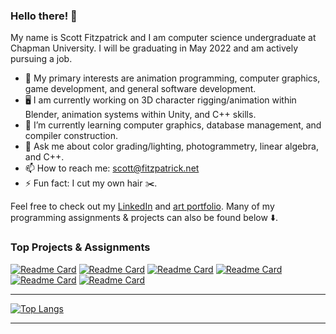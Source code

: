 ### Hello there! 👋

My name is Scott Fitzpatrick and I am computer science undergraduate at Chapman University. I will be graduating in May 2022 and am actively pursuing a job.

- :mag_right: My primary interests are animation programming, computer graphics, game development, and general software development.
- 🖥️ I am currently working on 3D character rigging/animation within Blender, animation systems within Unity, and C++ skills.
- 🌱 I’m currently learning computer graphics, database management, and compiler construction.
- 💬 Ask me about color grading/lighting, photogrammetry, linear algebra, and C++.
- 📫 How to reach me: scott@fitzpatrick.net
- ⚡ Fun fact: I cut my own hair :scissors:.

Feel free to check out my [LinkedIn](https://www.linkedin.com/in/scott-fitzpatrick-/) and [art portfolio](https://scottfitzpatrick.pb.gallery/). Many of my programming assignments & projects can also be found below ⬇️.

### Top Projects & Assignments

[![Readme Card](https://github-readme-stats.vercel.app/api/pin/?username=sfitzpatrickchapman&repo=CPSC350_SP21_ASSIGNMENT3_FITZPATRICK&theme=radical&show_icons=true)](https://github.com/sfitzpatrickchapman/CPSC350_SP21_ASSIGNMENT3_FITZPATRICK)
[![Readme Card](https://github-readme-stats.vercel.app/api/pin/?username=sfitzpatrickchapman&repo=mnrsmDFdetect&theme=radical&show_icons=true)](https://github.com/sfitzpatrickchapman/mnrsmDFdetect)
[![Readme Card](https://github-readme-stats.vercel.app/api/pin/?username=sfitzpatrickchapman&repo=CPSC354_Report_SFitzpatrick&theme=radical&show_icons=true)](https://github.com/sfitzpatrickchapman/CPSC354_Report_SFitzpatrick)
[![Readme Card](https://github-readme-stats.vercel.app/api/pin/?username=sfitzpatrickchapman&repo=SFitzpatrick_SkyDiver&theme=radical&show_icons=true)](https://github.com/sfitzpatrickchapman/SFitzpatrick_SkyDiver)
[![Readme Card](https://github-readme-stats.vercel.app/api/pin/?username=sfitzpatrickchapman&repo=CPSC350_SP21_ASSIGNMENT7_FITZPATRICK&theme=radical&show_icons=true)](https://github.com/sfitzpatrickchapman/CPSC350_SP21_ASSIGNMENT7_FITZPATRICK)
[![Readme Card](https://github-readme-stats.vercel.app/api/pin/?username=sfitzpatrickchapman&repo=CPSC350_SP21_ASSIGNMENT5_FITZPATRICK&theme=radical&show_icons=true)](https://github.com/sfitzpatrickchapman/CPSC350_SP21_ASSIGNMENT5_FITZPATRICK)

---

<!-- ### Top Languages, Technologies, & Tools -->

[![Top Langs](https://github-readme-stats.vercel.app/api/top-langs/?username=sfitzpatrickchapman&layout=compact&theme=radical&show_icons=true)](https://github.com/sfitzpatrickchapman/sfitzpatrickchapman)

---




<!--
**sfitzpatrickchapman/sfitzpatrickchapman** is a ✨ _special_ ✨ repository because its `README.md` (this file) appears on your GitHub profile.

Here are some ideas to get you started:

- 🔭 I’m currently working on ...
- 🌱 I’m currently learning ...
- 👯 I’m looking to collaborate on ...
- 🤔 I’m looking for help with ...
- 💬 Ask me about ...
- 📫 How to reach me: ...
- 😄 Pronouns: ...
- ⚡ Fun fact: ...
-->

